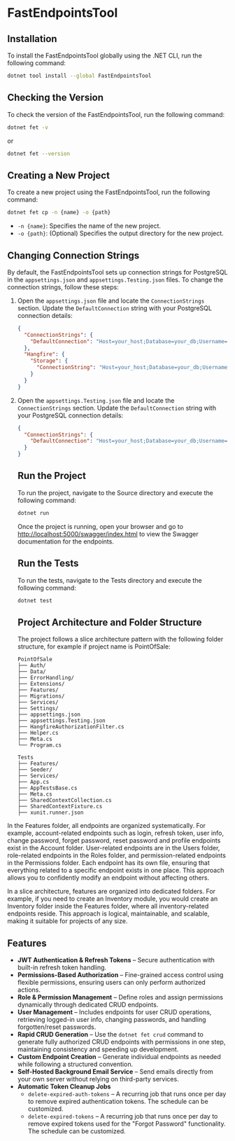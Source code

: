 # FastEndpointsTool

## Installation

To install the FastEndpointsTool globally using the .NET CLI, run the following command:

```sh
dotnet tool install --global FastEndpointsTool
```
## Checking the Version

To check the version of the FastEndpointsTool, run the following command:

```sh
dotnet fet -v
```

or

```sh
dotnet fet --version
```
## Creating a New Project

To create a new project using the FastEndpointsTool, run the following command:

```sh
dotnet fet cp -n {name} -o {path}
```

- `-n {name}`: Specifies the name of the new project.
- `-o {path}`: (Optional) Specifies the output directory for the new project.

## Changing Connection Strings

By default, the FastEndpointsTool sets up connection strings for PostgreSQL in the `appsettings.json` and `appsettings.Testing.json` files. To change the connection strings, follow these steps:

1. Open the `appsettings.json` file and locate the `ConnectionStrings` section. Update the `DefaultConnection` string with your PostgreSQL connection details:

    ```json
    {
      "ConnectionStrings": {
        "DefaultConnection": "Host=your_host;Database=your_db;Username=your_user;Password=your_password"
      },
      "Hangfire": {
        "Storage": {
          "ConnectionString": "Host=your_host;Database=your_db;Username=your_user;Password=your_password"    
        } 
      }
    }
    ```

2. Open the `appsettings.Testing.json` file and locate the `ConnectionStrings` section. Update the `DefaultConnection` string with your PostgreSQL connection details:

    ```json
    {
      "ConnectionStrings": {
        "DefaultConnection": "Host=your_host;Database=your_db;Username=your_user;Password=your_password"
      }
    }
    ```

    ## Run the Project

    To run the project, navigate to the Source directory and execute the following command:

    ```sh
    dotnet run
    ```

    Once the project is running, open your browser and go to [http://localhost:5000/swagger/index.html](http://localhost:5000/swagger/index.html) to view the Swagger documentation for the endpoints.

    ## Run the Tests

    To run the tests, navigate to the Tests directory and execute the following command:

    ```sh
    dotnet test
    ```

    ## Project Architecture and Folder Structure

    The project follows a slice architecture pattern with the following folder structure, for example if project name is PointOfSale:

    ```
    PointOfSale
    ├── Auth/
    ├── Data/
    ├── ErrorHandling/
    ├── Extensions/
    ├── Features/
    ├── Migrations/
    ├── Services/
    ├── Settings/
    ├── appsettings.json
    ├── appsettings.Testing.json
    ├── HangfireAuthorizationFilter.cs
    ├── Helper.cs
    ├── Meta.cs
    └── Program.cs

    Tests
    ├── Features/
    ├── Seeder/
    ├── Services/
    ├── App.cs
    ├── AppTestsBase.cs
    ├── Meta.cs
    ├── SharedContextCollection.cs
    ├── SharedContextFixture.cs
    ├── xunit.runner.json
    ```

In the Features folder, all endpoints are organized systematically. For example, account-related endpoints such as login, refresh token, user info, change password, forget password, reset password and profile endpoints exist in the Account folder. User-related endpoints are in the Users folder, role-related endpoints in the Roles folder, and permission-related endpoints in the Permissions folder. Each endpoint has its own file, ensuring that everything related to a specific endpoint exists in one place. This approach allows you to confidently modify an endpoint without affecting others.

In a slice architecture, features are organized into dedicated folders. For example, if you need to create an Inventory module, you would create an Inventory folder inside the Features folder, where all inventory-related endpoints reside. This approach is logical, maintainable, and scalable, making it suitable for projects of any size.

## Features  

- **JWT Authentication & Refresh Tokens** – Secure authentication with built-in refresh token handling.  
- **Permissions-Based Authorization** – Fine-grained access control using flexible permissions, ensuring users can only perform authorized actions.  
- **Role & Permission Management** – Define roles and assign permissions dynamically through dedicated CRUD endpoints.  
- **User Management** – Includes endpoints for user CRUD operations, retrieving logged-in user info, changing passwords, and handling forgotten/reset passwords.  
- **Rapid CRUD Generation** – Use the `dotnet fet crud` command to generate fully authorized CRUD endpoints with permissions in one step, maintaining consistency and speeding up development.  
- **Custom Endpoint Creation** – Generate individual endpoints as needed while following a structured convention.  
- **Self-Hosted Background Email Service** – Send emails directly from your own server without relying on third-party services.  
- **Automatic Token Cleanup Jobs**  
  - `delete-expired-auth-tokens` – A recurring job that runs once per day to remove expired authentication tokens. The schedule can be customized.  
  - `delete-expired-tokens` – A recurring job that runs once per day to remove expired tokens used for the "Forgot Password" functionality. The schedule can be customized.  



